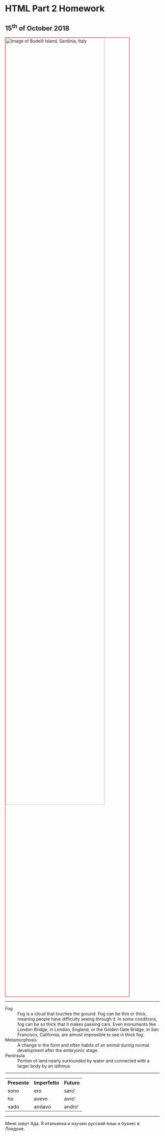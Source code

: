 <h1>HTML Part 2 Homework</h1>

<h2> 15<sup>th</sup> of October 2018 </h2>
  
 <a href="https://upload.wikimedia.org/wikipedia/commons/0/08/Spiaggia_rosa%2C_isola_di_budelli%2C_sardegna.jpg" 
 title="Budelli Island">
 <img style="width:80%; border:1px solid red;"
 src="https://upload.wikimedia.org/wikipedia/commons/0/08/Spiaggia_rosa%2C_isola_di_budelli%2C_sardegna.jpg" 
 alt="Image of Budelli Island, Sardinia, Italy">
 </a>
 
 <hr>

<p>
 <dl>
  <dt>Fog</dt>
  <dd> Fog is a cloud that touches the ground. Fog can be thin or thick, meaning people have difficulty seeing through it. In some conditions, fog can be so thick that it makes passing cars. Even monuments like London Bridge, in London, England, or the Golden Gate Bridge, in San Francisco, California, are almost impossible to see in thick fog. </dd>
  
  <dt>Metamorphosis</dt>
  <dd>A change in the form and often habits of an animal during normal development after the embryonic stage.</dd>
  
  <dt>Peninsula</dt>
  <dd>Portion of land nearly surrounded by water and connected with a larger body by an isthmus</dd>
</dl>
</p>

  <hr>
  
<p>
  <table lang="it">
  <tr> <th>Presente</th> <th>Imperfetto</th> <th> Futuro</th> </tr>
  <tr><td>sono</td><td>ero</td><td>saro'</td></tr>
  <tr><td>ho</td><td>avevo</td><td>avro'</td></tr>
  <tr><td>vado</td><td>andavo</td><td>andro'</td></tr>
  </table>
</p>

  <hr>
 
<p lang="ru"> Меня зовут Ада. Я итальянка и изучаю русский язык и бузнес в Лондоне.</p>
